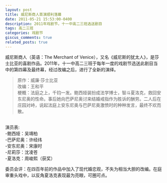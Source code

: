 ```yaml
---
layout: post
title: 威尼斯商人首演顺利落幕
date: 2011-05-21 15:53:00-0400
description: 2011年戏剧节，十一中高二三班选送剧目
tags: 高二三班
categories: 戏剧节
giscus_comments: true
related_posts: true
---
```


威尼斯商人（英语：The Merchant of Venice），又名《威尼斯的犹太人》，是莎士比亚的喜剧作品。2011年，十一中高二三班于每年一度的戏剧节选送此剧目当中的第四幕及最终幕，经过改编之后，进行了全新的演绎。

> 原作：威廉·莎士比亚<br>
改编：王和平<br>
梗概：法庭之上，千钧一发。鲍西娅装扮成法学博士，智斗夏洛克，救回安东尼奥的性命。事后她向巴萨尼奥讨来结婚戒指作为胜诉的酬劳。二人后在庄园对峙，说起法庭上安东尼奥与巴萨尼奥激愤时的种种发言，最终不欢而散。<br>
  <br>
演员表:<br>
-鲍西娅：吴靖柏<br>
-巴萨尼奥：许经纬<br>
-安东尼奥：宋康时<br>
-尼莉莎：沈凌苍<br>
-夏洛克：周峻熙（获奖）<br>

委员会评：在四百年前的作品中加入了现代婚恋观，不失为相当大胆的改编。在庭审重头戏中，以反角夏洛克表现最为亮眼，可圈可点。
